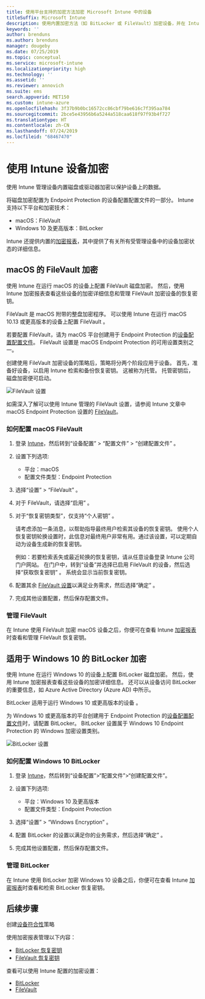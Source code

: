```yaml
---
title: 使用平台支持的加密方法加密 Microsoft Intune 中的设备
titleSuffix: Microsoft Intune
description: 使用内置加密方法（如 BitLocker 或 FileVault）加密设备，并在 Intune 门户中管理这些加密设备的恢复密钥。
keywords: ''
author: brenduns
ms.author: brenduns
manager: dougeby
ms.date: 07/25/2019
ms.topic: conceptual
ms.service: microsoft-intune
ms.localizationpriority: high
ms.technology: ''
ms.assetid: ''
ms.reviewer: annovich
ms.suite: ems
search.appverid: MET150
ms.custom: intune-azure
ms.openlocfilehash: 3f37b9b0bc16572cc86cbf79be616c7f395aa784
ms.sourcegitcommit: 2bce5e43956b6a5244a518caa618f97f93b4f727
ms.translationtype: HT
ms.contentlocale: zh-CN
ms.lasthandoff: 07/24/2019
ms.locfileid: "68467470"
---
```

# <a name="use-device-encryption-with-intune"></a>使用 Intune 设备加密  

使用 Intune 管理设备内置磁盘或驱动器加密以保护设备上的数据。  

将磁盘加密配置为 Endpoint Protection 的设备配置配置文件的一部分。 Intune 支持以下平台和加密技术：  
- macOS：FileVault   
- Windows 10 及更高版本：BitLocker  

Intune 还提供内置的[加密报表](encryption-monitor.md)，其中提供了有关所有受管理设备中的设备加密状态的详细信息。  

## <a name="filevault-encryption-for-macos"></a>macOS 的 FileVault 加密  

使用 Intune 在运行 macOS 的设备上配置 FileVault 磁盘加密。 然后，使用 Intune 加密报表查看这些设备的加密详细信息和管理 FileVault 加密设备的恢复密钥。  

FileVault 是 macOS 附带的整盘加密程序。 可以使用 Intune 在运行 macOS 10.13 或更高版本的设备上配置 FileVault  。  

若要配置 FileVault，请为 macOS 平台创建用于 Endpoint Protection 的[设备配置配置文件](device-profile-create.md)。 FileVault 设置是 macOS Endpoint Protection 的可用设置类别之一。  

创建使用 FileVault 加密设备的策略后，策略将分两个阶段应用于设备。 首先，准备好设备，以启用 Intune 检索和备份恢复密钥。 这被称为托管。 托管密钥后，磁盘加密便可启动。

![FileVault 设置](./media/encrypt-devices/filevault-settings.png)

如需深入了解可以使用 Intune 管理的 FileVault 设置，请参阅 Intune 文章中 macOS Endpoint Protection 设置的 [FileVault](endpoint-protection-macos.md#filevault)。  

### <a name="how-to-configure-macos-filevault"></a>如何配置 macOS FileVault 

1. 登录 [Intune](https://go.microsoft.com/fwlink/?linkid=2090973)，然后转到“设备配置” > “配置文件” > “创建配置文件”    。  

2. 设置下列选项:  

   - 平台：macOS  
   - 配置文件类型：Endpoint Protection  

3. 选择“设置” > “FileVault”   。  

4. 对于 FileVault，请选择“启用”   。  

5. 对于“恢复密钥类型”，仅支持“个人密钥”   。  

   请考虑添加一条消息，以帮助指导最终用户检索其设备的恢复密钥。 使用个人恢复密钥轮换设置时，此信息对最终用户非常有用。通过该设置，可以定期自动为设备生成新的恢复密钥。  

   例如：若要检索丢失或最近轮换的恢复密钥，请从任意设备登录 Intune 公司门户网站。 在门户中，转到“设备”并选择已启用 FileVault 的设备，然后选择“获取恢复密钥”   。 系统会显示当前恢复密钥。  

6. 配置其余 [FileVault 设置](endpoint-protection-macos.md#filevault)以满足业务需求，然后选择“确定”  。  

7. 完成其他设置配置，然后保存配置文件。  

### <a name="manage-filevault"></a>管理 FileVault  

在 Intune 使用 FileVault 加密 macOS 设备之后，你便可在查看 Intune [加密报表](encryption-monitor.md)时查看和管理 FileVault 恢复密钥。  

## <a name="bitlocker-encryption-for-windows-10"></a>适用于 Windows 10 的 BitLocker 加密  

使用 Intune 在运行 Windows 10 的设备上配置 BitLocker 磁盘加密。 然后，使用 Intune 加密报表查看这些设备的加密详细信息。 还可以从设备访问 BitLocker 的重要信息，如 Azure Active Directory (Azure AD) 中所示。  

BitLocker 适用于运行 Windows 10 或更高版本的设备  。  

为 Windows 10 或更高版本的平台创建用于 Endpoint Protection 的[设备配置配置文件](device-profile-create.md)时，请配置 BitLocker。 BitLocker 设置属于 Windows 10 Endpoint Protection 的 Windows 加密设置类别。    

![BitLocker 设置](./media/encrypt-devices/bitlocker-settings.png) 

### <a name="how-to-configure-windows-10-bitlocker"></a>如何配置 Windows 10 BitLocker  

1. 登录 [Intune](https://go.microsoft.com/fwlink/?linkid=2090973)，然后转到“设备配置”>“配置文件”>“创建配置文件”。  

2. 设置下列选项:  
   - 平台：Windows 10 及更高版本  
   - 配置文件类型：Endpoint Protection  

3. 选择“设置” > “Windows Encryption”   。

4. 配置 BitLocker 的设置以满足你的业务需求，然后选择“确定”  。  

5. 完成其他设置配置，然后保存配置文件。  

### <a name="manage-bitlocker"></a>管理 BitLocker  

在 Intune 使用 BitLocker 加密 Windows 10 设备之后，你便可在查看 Intune [加密报表](encryption-monitor.md)时查看和检索 BitLocker 恢复密钥。  

## <a name="next-steps"></a>后续步骤  

创建[设备符合性](compliance-policy-create-windows.md)策略  

使用加密报表管理以下内容：  
- [BitLocker 恢复密钥](encryption-monitor.md#bitlocker-recovery-keys)
- [FileVault 恢复密钥](encryption-monitor.md#filevault-recovery-keys)

查看可以使用 Intune 配置的加密设置：  
- [BitLocker](endpoint-protection-windows-10.md#windows-encryption)  
- [FileVault](endpoint-protection-macos.md#filevault)  
 
 
